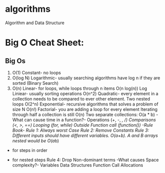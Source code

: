 # algorithms
Algorithm and Data Structure


# Big O Cheat Sheet:
## Big Os
1. O(1) Constant- no loops
2. O(log N) Logarithmic- usually searching algorithms have log n if they are sorted (Binary Search)
3. O(n) Linear- for loops, while loops through n items
 O(n log(n)) Log Liniear- usually sorting operations
 O(n^2) Quadratic- every element in a collection needs to be compared to ever other element. Two
 nested loops
 O(2^n) Exponential- recursive algorithms that solves a problem of size N
 O(n!) Factorial- you are adding a loop for every element
 Iterating through half a collection is still O(n)
 Two separate collections: O(a * b)
 -What can cause time in a function?-
 Operations (+, -, *, /)
 Comparisons (<, >, ==)
 Looping (for, while)
 Outside Function call (function())
 -Rule Book-
 Rule 1: Always worst Case
 Rule 2: Remove Constants
 Rule 3: Different inputs should have different variables. O(a+b). A and B arrays nested would be
 O(a*b)
 + for steps in order
 * for nested steps
 Rule 4: Drop Non-dominant terms
 -What causes Space complexity?-
 Variables
 Data Structures
 Function Call
 Allocations
